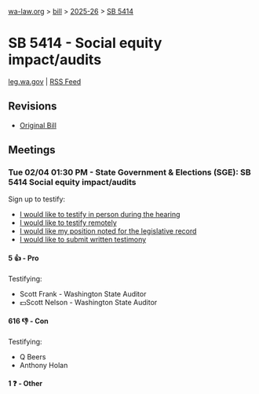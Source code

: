 [wa-law.org](/) > [bill](/bill/) > [2025-26](/bill/2025-26/) > [SB 5414](/bill/2025-26/sb/5414/)

# SB 5414 - Social equity impact/audits
[leg.wa.gov](https://app.leg.wa.gov/billsummary?BillNumber=5414&Year=2025&Initiative=false) | [RSS Feed](./rss.xml)

## Revisions
* [Original Bill](1/)

## Meetings
### Tue 02/04 01:30 PM - State Government & Elections (SGE): SB 5414 Social equity impact/audits
Sign up to testify:
* [I would like to testify in person during the hearing](https://app.leg.wa.gov/csi/Testifier/Add?chamber=House&mId=32671&aId=162575&caId=25307&tId=1)
* [I would like to testify remotely](https://app.leg.wa.gov/csi/Testifier/Add?chamber=House&mId=32671&aId=162575&caId=25307&tId=2)
* [I would like my position noted for the legislative record](https://app.leg.wa.gov/csi/Testifier/Add?chamber=House&mId=32671&aId=162575&caId=25307&tId=3)
* [I would like to submit written testimony](https://app.leg.wa.gov/csi/Testifier/Add?chamber=House&mId=32671&aId=162575&caId=25307&tId=4)

#### 5 👍 - Pro
Testifying:
* Scott Frank - Washington State Auditor
* 💵Scott Nelson - Washington State Auditor

#### 616 👎 - Con
Testifying:
* Q Beers
* Anthony Holan

#### 1 ❓ - Other
